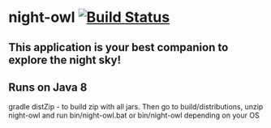 night-owl [![Build Status](https://travis-ci.org/piotrglazar/night-owl.svg?branch=master)](https://travis-ci.org/piotrglazar/night-owl)
=========
This application is your best companion to explore the night sky!
---------
Runs on Java 8
---------
gradle distZip - to build zip with all jars.
Then go to build/distributions,
unzip night-owl and run bin/night-owl.bat or bin/night-owl depending on your OS
